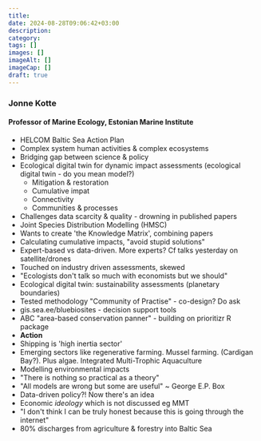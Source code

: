 ```yaml
---
title: 
date: 2024-08-28T09:06:42+03:00
description: 
category: 
tags: [] 
images: []
imageAlt: []
imageCap: [] 
draft: true
---
```

### Jonne Kotte
#### Professor of Marine Ecology, Estonian Marine Institute

- HELCOM Baltic Sea Action Plan
- Complex system human activities & complex ecosystems
- Bridging gap between science & policy
- Ecological digital twin for dynamic impact assessments (ecological digital twin - do you mean model?)
	- Mitigation & restoration
	- Cumulative impat
	- Connectivity
	- Communities & processes
- Challenges data scarcity & quality - drowning in published papers
- Joint Species Distribution Modelling (HMSC)
- Wants to create 'the Knowledge Matrix', combining papers
- Calculating cumulative impacts, "avoid stupid solutions"
- Expert-based vs data-driven. More experts? Cf talks yesterday on satellite/drones
- Touched on industry driven assessments, skewed
- "Ecologists don't talk so much with economists but we should"
- Ecological digital twin: sustainability assessments (planetary boundaries)
- Tested methodology "Community of Practise" - co-design? Do ask
- gis.sea.ee/bluebiosites - decision support tools
- ABC "area-based conservation panner" - building on prioritizr R package
- **Action**
- Shipping is 'high inertia sector' 
- Emerging sectors like regenerative farming. Mussel farming. (Cardigan Bay?). Plus algae. Integrated Multi-Trophic Aquaculture
- Modelling environmental impacts
- "There is nothing so practical as a theory"
- "All models are wrong but some are useful" ~ George E.P. Box
- Data-driven policy?! Now there's an idea
- Economic *ideology* which is not discussed eg MMT
- "I don't think I can be truly honest because this is going through the internet"
- 80% discharges from agriculture & forestry into Baltic Sea